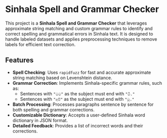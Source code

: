 # Sinhala Spell and Grammar Checker

This project is a **Sinhala Spell and Grammar Checker** that leverages approximate string matching and custom grammar rules to identify and correct spelling and grammatical errors in Sinhala text. It is designed to handle labeled datasets and applies preprocessing techniques to remove labels for efficient text correction.

## Features
- **Spell Checking**: Uses `rapidfuzz` for fast and accurate approximate string matching based on Levenshtein distance.
- **Grammar Correction**: Implements Sinhala-specific grammar rules, such as:
  - Sentences with `"මම"` as the subject must end with `"මී."`
  - Sentences with `"අපි"` as the subject must end with `"මු."`
- **Batch Processing**: Processes paragraphs sentence by sentence for both spelling and grammar corrections.
- **Customizable Dictionary**: Accepts a user-defined Sinhala word dictionary in JSON format.
- **Detailed Feedback**: Provides a list of incorrect words and their corrections.
